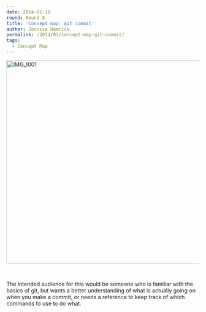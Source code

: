 ```yaml
---
date: 2014-01-19
round: Round 8
title: 'Concept map: git commit'
author: Jessica Hamrick
permalink: /2014/01/concept-map-git-commit/
tags:
  - Concept Map
---
```

[<img class="alignnone size-large wp-image-5524" alt="IMG_1001" src="http://teaching.software-carpentry.org/wp-content/uploads/2014/01/IMG_1001-1024x768.jpg" width="707" height="530" />][1]

&nbsp;

The intended audience for this would be someone who is familiar with the basics of git, but wants a better understanding of what is actually going on when you make a commit, or needs a reference to keep track of which commands to use to do what.

 [1]: http://teaching.software-carpentry.org/wp-content/uploads/2014/01/IMG_1001.jpg
